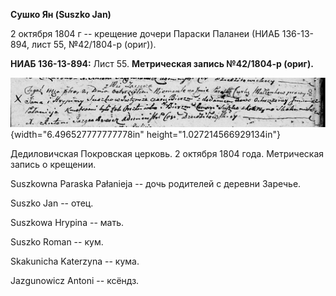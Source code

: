 **Сушко Ян (Suszko Jan)**

2 октября 1804 г -- крещение дочери Параски Паланеи (НИАБ 136-13-894,
лист 55, №42/1804-р (ориг)).

**НИАБ 136-13-894:** Лист 55. **Метрическая запись №42/1804-р (ориг).**

![](./media/a92332721e6224704b04d4e001ef26676f04c34e.png){width="6.496527777777778in"
height="1.027214566929134in"}

Дедиловичская Покровская церковь. 2 октября 1804 года. Метрическая
запись о крещении.

Suszkowna Paraska Pałanieja -- дочь родителей с деревни Заречье.

Suszko Jan -- отец.

Suszkowa Hrypina -- мать.

Suszko Roman -- кум.

Skakunicha Katerzyna -- кума.

Jazgunowicz Antoni -- ксёндз.
